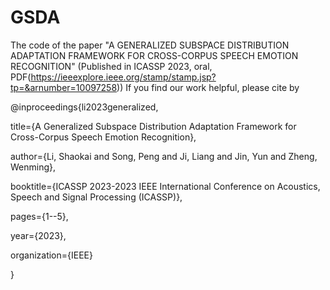 # GSDA
The code of the paper "A GENERALIZED SUBSPACE DISTRIBUTION ADAPTATION FRAMEWORK FOR CROSS-CORPUS SPEECH EMOTION RECOGNITION" (Published in ICASSP 2023, oral, PDF(https://ieeexplore.ieee.org/stamp/stamp.jsp?tp=&arnumber=10097258))
If you find our work helpful, please cite by

@inproceedings{li2023generalized,

  title={A Generalized Subspace Distribution Adaptation Framework for Cross-Corpus Speech Emotion Recognition},
  
  author={Li, Shaokai and Song, Peng and Ji, Liang and Jin, Yun and Zheng, Wenming},
  
  booktitle={ICASSP 2023-2023 IEEE International Conference on Acoustics, Speech and Signal Processing (ICASSP)},
  
  pages={1--5},
  
  year={2023},
  
  organization={IEEE}
  
}
